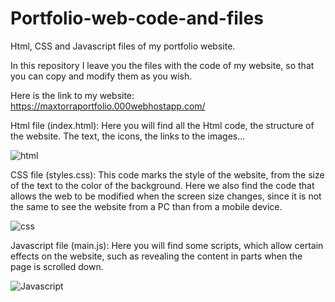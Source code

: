 # Portfolio-web-code-and-files
Html, CSS and Javascript files of my portfolio website.

In this repository I leave you the files with the code of my website, so that you can copy and modify them as you wish.

Here is the link to my website: https://maxtorraportfolio.000webhostapp.com/



Html file (index.html): Here you will find all the Html code, the structure of the website. The text, the icons, the links to the images...

![html](https://user-images.githubusercontent.com/109109176/181376866-b3ad5364-af6a-4baa-871a-d7f4c04aea7c.PNG)


CSS file (styles.css): This code marks the style of the website, from the size of the text to the color of the background. Here we also find the code that allows the web to be modified when the screen size changes, since it is not the same to see the website from a PC than from a mobile device.

![css](https://user-images.githubusercontent.com/109109176/181376918-25b175a7-6bb3-485d-aabb-9d6f10566f81.PNG)


Javascript file (main.js): Here you will find some scripts, which allow certain effects on the website, such as revealing the content in parts when the page is scrolled down.

![Javascript](https://user-images.githubusercontent.com/109109176/181376973-c0e042b7-b7f2-41a6-ac15-9f95cb0889e1.PNG)
